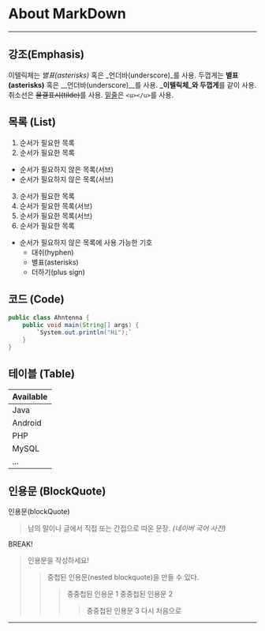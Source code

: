 # About MarkDown
---

## 강조(Emphasis)

이텔릭체는 *별표(asterisks)* 혹은 _언더바(underscore)_를 사용.
두껍게는 **별표(asterisks)** 혹은 __언더바(underscore)__를 사용.
**_이텔릭체_와 두껍게**를 같이 사용.
취소선은 ~~물결표시(tilde)~~를 사용.
<u>밑줄</u>은 `<u></u>`를 사용.

## 목록 (List)

1. 순서가 필요한 목록
2. 순서가 필요한 목록
  - 순서가 필요하지 않은 목록(서브) 
  - 순서가 필요하지 않은 목록(서브) 
3. 순서가 필요한 목록
  1. 순서가 필요한 목록(서브)
  1. 순서가 필요한 목록(서브)
4. 순서가 필요한 목록

- 순서가 필요하지 않은 목록에 사용 가능한 기호
  - 대쉬(hyphen)
  * 별표(asterisks)
  + 더하기(plus sign)

## 코드 (Code)

```java
public class Ahntenna {
	public void main(String[] args) {
		`System.out.println("Hi");`
	}
}
```

## 테이블 (Table)

| Available |
|-----------|
| Java      |
| Android   |
| PHP       |
| MySQL     |
| ...       |

## 인용문 (BlockQuote)

인용문(blockQuote)

> 남의 말이나 글에서 직접 또는 간접으로 따온 문장.
> _(네이버 국어 사전)_

BREAK!

> 인용문을 작성하세요!
>> 중첩된 인용문(nested blockquote)을 만들 수 있다.
>>> 중중첩된 인용문 1
>>> 중중첩된 인용문 2
>>>> 중중첩된 인용문 3
> 다시 처음으로

---


